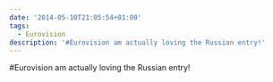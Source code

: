 ```yaml
---
date: '2014-05-10T21:05:54+01:00'
tags:
  - Eurovision
description: '#Eurovision am actually loving the Russian entry!'
---
```

#Eurovision am actually loving the Russian entry!
